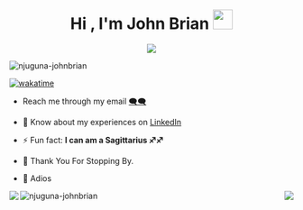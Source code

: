<h1 align="center">Hi , I'm John Brian <img src="https://media.giphy.com/media/hvRJCLFzcasrR4ia7z/giphy.gif" width="35"></h1>

<p align="center">
  <a href="https://github.com/DenverCoder1/readme-typing-svg"><img src="https://readme-typing-svg.herokuapp.com?lines=Thank+You+For+Checking+My+Profile+❤;Full+Stack+Developer;Competitive+Programmer;Computer+Science+Graduate;DS%20|%20Algorithms%20|%20OOP%20;Always%20learning%20new%20things&center=true&width=500&height=50"></a>
</p>

<p align="left"> <img src="https://komarev.com/ghpvc/?username=njuguna-johnbrian&label=Profile%20views&color=0e75b6&style=flat" alt="njuguna-johnbrian" /> </p>


[![wakatime](https://wakatime.com/badge/user/32d5c148-348d-4fed-914f-a0e741f33867.svg)](https://wakatime.com/@32d5c148-348d-4fed-914f-a0e741f33867)

<p align="left">


-  Reach me through my email [🗨🗨](njugunajb96@gmail.com)

- 📄 Know about my experiences on [LinkedIn](https://www.linkedin.com/in/njuguna-johnbrian-ngugi/)

- ⚡ Fun fact: **I can am a Sagittarius ♐♐**
- 🙏 Thank You For Stopping By.
- 👋 Adios

</p>

<p>
<a href="">
<img align="left" src="https://github-readme-stats.vercel.app/api/top-langs/?username=Njuguna-JohnBrian&layout=compact&heigt=&theme=algolia">
</a>
<a href="">
<img align="right" src="https://github-readme-stats.vercel.app/api?username=Njuguna-JohnBrian&count_private=true&show_icons=true&theme=algolia">
</a>
</p>


<p>

<img align="left" src="https://github-readme-streak-stats.herokuapp.com/?user=njuguna-johnbrian&theme=algolia" alt="njuguna-johnbrian" />

</p>
